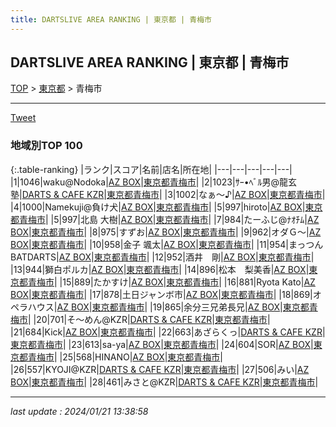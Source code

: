 ```yaml
---
title: DARTSLIVE AREA RANKING | 東京都 | 青梅市
---
```

## DARTSLIVE AREA RANKING | 東京都 | 青梅市

[TOP](/darts/rank/) > [東京都](/darts/rank/東京都/) > 青梅市

___

<a href="https://twitter.com/share?ref_src=twsrc%5Etfw" data-text="DARTSLIVE AREA RANKING | 東京都青梅市" class="twitter-share-button" data-via="DARTSLIVE" data-hashtags="DARTSLIVE" data-related="DARTSLIVE" data-show-count="false">Tweet</a>

### 地域別TOP 100

{:.table-ranking}
|ランク|スコア|名前|店名|所在地|
|---|---|---|---|---|
|1|1046|waku@Nodoka|<a href="https://search.dartslive.com/jp/shop/d359190e52d896a40d9b047a20a7ba1e">AZ BOX</a>|<a href="/darts/rank/東京都/青梅市">東京都青梅市</a>|
|2|1023|ｻｰ•ﾍﾞﾙ男@龍玄塾|<a href="https://search.dartslive.com/jp/shop/31b0f18c717c6d2ffec1ae84bb28bd87">DARTS & CAFE KZR</a>|<a href="/darts/rank/東京都/青梅市">東京都青梅市</a>|
|3|1002|なぁ〜♪|<a href="https://search.dartslive.com/jp/shop/d359190e52d896a40d9b047a20a7ba1e">AZ BOX</a>|<a href="/darts/rank/東京都/青梅市">東京都青梅市</a>|
|4|1000|Namekuji@負け犬|<a href="https://search.dartslive.com/jp/shop/d359190e52d896a40d9b047a20a7ba1e">AZ BOX</a>|<a href="/darts/rank/東京都/青梅市">東京都青梅市</a>|
|5|997|hiroto|<a href="https://search.dartslive.com/jp/shop/d359190e52d896a40d9b047a20a7ba1e">AZ BOX</a>|<a href="/darts/rank/東京都/青梅市">東京都青梅市</a>|
|5|997|北島 大樹|<a href="https://search.dartslive.com/jp/shop/d359190e52d896a40d9b047a20a7ba1e">AZ BOX</a>|<a href="/darts/rank/東京都/青梅市">東京都青梅市</a>|
|7|984|たーふじ@ﾅｵﾁﾑ|<a href="https://search.dartslive.com/jp/shop/d359190e52d896a40d9b047a20a7ba1e">AZ BOX</a>|<a href="/darts/rank/東京都/青梅市">東京都青梅市</a>|
|8|975|すずお|<a href="https://search.dartslive.com/jp/shop/d359190e52d896a40d9b047a20a7ba1e">AZ BOX</a>|<a href="/darts/rank/東京都/青梅市">東京都青梅市</a>|
|9|962|オダＧ～|<a href="https://search.dartslive.com/jp/shop/d359190e52d896a40d9b047a20a7ba1e">AZ BOX</a>|<a href="/darts/rank/東京都/青梅市">東京都青梅市</a>|
|10|958|金子 颯太|<a href="https://search.dartslive.com/jp/shop/d359190e52d896a40d9b047a20a7ba1e">AZ BOX</a>|<a href="/darts/rank/東京都/青梅市">東京都青梅市</a>|
|11|954|まっつんBATDARTS|<a href="https://search.dartslive.com/jp/shop/d359190e52d896a40d9b047a20a7ba1e">AZ BOX</a>|<a href="/darts/rank/東京都/青梅市">東京都青梅市</a>|
|12|952|酒井　剛|<a href="https://search.dartslive.com/jp/shop/d359190e52d896a40d9b047a20a7ba1e">AZ BOX</a>|<a href="/darts/rank/東京都/青梅市">東京都青梅市</a>|
|13|944|獅白ポルカ|<a href="https://search.dartslive.com/jp/shop/d359190e52d896a40d9b047a20a7ba1e">AZ BOX</a>|<a href="/darts/rank/東京都/青梅市">東京都青梅市</a>|
|14|896|松本　梨美香|<a href="https://search.dartslive.com/jp/shop/d359190e52d896a40d9b047a20a7ba1e">AZ BOX</a>|<a href="/darts/rank/東京都/青梅市">東京都青梅市</a>|
|15|889|たかすけ|<a href="https://search.dartslive.com/jp/shop/d359190e52d896a40d9b047a20a7ba1e">AZ BOX</a>|<a href="/darts/rank/東京都/青梅市">東京都青梅市</a>|
|16|881|Ryota Kato|<a href="https://search.dartslive.com/jp/shop/d359190e52d896a40d9b047a20a7ba1e">AZ BOX</a>|<a href="/darts/rank/東京都/青梅市">東京都青梅市</a>|
|17|878|土日ジャンボ市|<a href="https://search.dartslive.com/jp/shop/d359190e52d896a40d9b047a20a7ba1e">AZ BOX</a>|<a href="/darts/rank/東京都/青梅市">東京都青梅市</a>|
|18|869|オペラハウス|<a href="https://search.dartslive.com/jp/shop/d359190e52d896a40d9b047a20a7ba1e">AZ BOX</a>|<a href="/darts/rank/東京都/青梅市">東京都青梅市</a>|
|19|865|余分三兄弟長兄|<a href="https://search.dartslive.com/jp/shop/d359190e52d896a40d9b047a20a7ba1e">AZ BOX</a>|<a href="/darts/rank/東京都/青梅市">東京都青梅市</a>|
|20|701|そ〜めん@KZR|<a href="https://search.dartslive.com/jp/shop/31b0f18c717c6d2ffec1ae84bb28bd87">DARTS & CAFE KZR</a>|<a href="/darts/rank/東京都/青梅市">東京都青梅市</a>|
|21|684|Kick|<a href="https://search.dartslive.com/jp/shop/d359190e52d896a40d9b047a20a7ba1e">AZ BOX</a>|<a href="/darts/rank/東京都/青梅市">東京都青梅市</a>|
|22|663|あざらくっ|<a href="https://search.dartslive.com/jp/shop/31b0f18c717c6d2ffec1ae84bb28bd87">DARTS & CAFE KZR</a>|<a href="/darts/rank/東京都/青梅市">東京都青梅市</a>|
|23|613|sa-ya|<a href="https://search.dartslive.com/jp/shop/d359190e52d896a40d9b047a20a7ba1e">AZ BOX</a>|<a href="/darts/rank/東京都/青梅市">東京都青梅市</a>|
|24|604|SOR|<a href="https://search.dartslive.com/jp/shop/d359190e52d896a40d9b047a20a7ba1e">AZ BOX</a>|<a href="/darts/rank/東京都/青梅市">東京都青梅市</a>|
|25|568|HINANO|<a href="https://search.dartslive.com/jp/shop/d359190e52d896a40d9b047a20a7ba1e">AZ BOX</a>|<a href="/darts/rank/東京都/青梅市">東京都青梅市</a>|
|26|557|KYOJI@KZR|<a href="https://search.dartslive.com/jp/shop/31b0f18c717c6d2ffec1ae84bb28bd87">DARTS & CAFE KZR</a>|<a href="/darts/rank/東京都/青梅市">東京都青梅市</a>|
|27|506|みい|<a href="https://search.dartslive.com/jp/shop/d359190e52d896a40d9b047a20a7ba1e">AZ BOX</a>|<a href="/darts/rank/東京都/青梅市">東京都青梅市</a>|
|28|461|みさと@KZR|<a href="https://search.dartslive.com/jp/shop/31b0f18c717c6d2ffec1ae84bb28bd87">DARTS & CAFE KZR</a>|<a href="/darts/rank/東京都/青梅市">東京都青梅市</a>|



___

_last update : 2024/01/21 13:38:58_


<script src="https://cdnjs.cloudflare.com/ajax/libs/jquery/3.6.1/jquery.min.js" integrity="sha512-aVKKRRi/Q/YV+4mjoKBsE4x3H+BkegoM/em46NNlCqNTmUYADjBbeNefNxYV7giUp0VxICtqdrbqU7iVaeZNXA==" crossorigin="anonymous" referrerpolicy="no-referrer"></script>
<script src="https://cdnjs.cloudflare.com/ajax/libs/jquery.tablesorter/2.31.3/js/jquery.tablesorter.min.js" integrity="sha512-qzgd5cYSZcosqpzpn7zF2ZId8f/8CHmFKZ8j7mU4OUXTNRd5g+ZHBPsgKEwoqxCtdQvExE5LprwwPAgoicguNg==" crossorigin="anonymous" referrerpolicy="no-referrer"></script>
<link rel="stylesheet" href="https://cdnjs.cloudflare.com/ajax/libs/jquery.tablesorter/2.31.3/css/theme.default.min.css" integrity="sha512-wghhOJkjQX0Lh3NSWvNKeZ0ZpNn+SPVXX1Qyc9OCaogADktxrBiBdKGDoqVUOyhStvMBmJQ8ZdMHiR3wuEq8+w==" crossorigin="anonymous" referrerpolicy="no-referrer" />
<script>
$(function() {
    $(".table-ranking").tablesorter({sortList:[[0, 0]]});
});
</script>

<script async src="https://platform.twitter.com/widgets.js" charset="utf-8"></script>